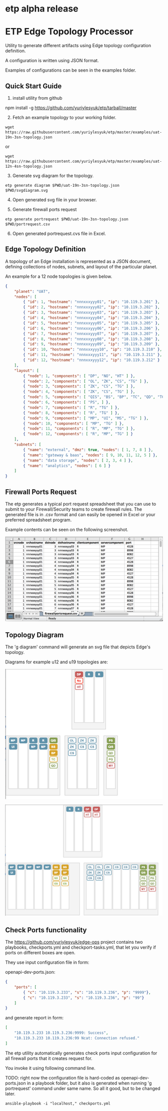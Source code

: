 # etp alpha release


# ETP Edge Topology Processor

Utility to generate different artifacts using Edge topology configuration definition.

A configuration is written using JSON format. 

Examples of configurations can be seen in the examples folder.

## Quick Start Guide

1. install utility from github

npm install -g https://github.com/yuriylesyuk/etp/tarball/master


2. Fetch an example topology to your working folder. 

```shell
wget https://raw.githubusercontent.com/yuriylesyuk/etp/master/examples/uat-19n-3sn-topology.json
```
or
```shell
wget https://raw.githubusercontent.com/yuriylesyuk/etp/master/examples/uat-12n-4sn-topology.json
```

3. Generate svg diagram for the topology.
```shell
etp generate diagram $PWD/uat-19n-3sn-topology.json $PWD/svgdiagram.svg
```
4. Open generated svg file in your browser.


5. Generate firewall ports request
```shell
etp generate portrequest $PWD/uat-19n-3sn-topology.json $PWD/portrequest.csv
```

6. Open generated portrequest.cvs file in Excel.

## Edge Topology Definition

A topology of an Edge installation is represented as a JSON document, defining collections of nodes, subnets, and layout of the particular planet.

An example for a 12 node topologies is given below.

```json
{
    "planet": "UAT",
    "nodes": [
        { "id": 1, "hostname": "nnnxxxyyy01", "ip": "10.119.3.201" },
        { "id": 2, "hostname": "nnnxxxyyy02", "ip": "10.119.3.202" },
        { "id": 3, "hostname": "nnnxxxyyy03", "ip": "10.119.3.203" },
        { "id": 4, "hostname": "nnnxxxyyy04", "ip": "10.119.3.204" },
        { "id": 5, "hostname": "nnnxxxyyy05", "ip": "10.119.3.205" },
        { "id": 6, "hostname": "nnnxxxyyy06", "ip": "10.119.3.206" },
        { "id": 7, "hostname": "nnnxxxyyy07", "ip": "10.119.3.207" },
        { "id": 8, "hostname": "nnnxxxyyy08", "ip": "10.119.3.208" },
        { "id": 9, "hostname": "nnnxxxyyy09", "ip": "10.119.3.209" },
        { "id": 10, "hostname": "nnnxxxyyy10", "ip": "10.119.3.210" },
        { "id": 11, "hostname": "nnnxxxyyy11", "ip": "10.119.3.211" },
        { "id": 12, "hostname": "nnnxxxyyy12", "ip": "10.119.3.212" }
    ],
    "layout": [
        { "node": 1, "components": [ "DP", "NO", "HT" ] },
        { "node": 2, "components": [ "OL", "ZK", "CS", "TG" ] },
        { "node": 3, "components": [ "ZK", "CS", "TG" ] },
        { "node": 4, "components": [ "ZK", "CS", "TG" ] },
        { "node": 5, "components": [ "QIS", "BS", "BP", "TC", "QD", "TG", "IF", "GF" ] },
        { "node": 6, "components": [ "PS", ] },
        { "node": 7, "components": [ "R", "TG" ] },
        { "node": 8, "components": [ "R", "TG" ] },
        { "node": 9, "components": [ "MP", "UI", "MS", "TG" ] },
        { "node": 10, "components": [ "MP", "TG" ] },
        { "node": 11, "components": [ "R", "MP", "TG" ] },
        { "node": 12, "components": [ "R", "MP", "TG" ] }
    ],
    "subnets": [
        { "name": "external", "dmz": true, "nodes": [ 1, 7, 8 ] },
        { "name": "gateway & baas", "nodes": [ 9, 10, 11, 12, 5 ] },
        { "name": "data storage", "nodes": [ 2, 3, 4 ] },
        { "name": "analytics", "nodes": [ 6 ] }
    ]
}
```

## Firewall Ports Request

The etp generates a typical port request spreadsheet that you can use to submit to your Firewall/Security teams to create firewall rules. The generated file is in .csv format and can easily be opened in Excel or your preferred spreadsheet program.

Example contents can be seen on the following screenshot.

![alt port requests](docs/fwportrequest.png)

## Topology Diagram

The 'g diagram' command will generate an svg file that depicts Edge's topology.

Diagrams for example u12 and u19 topologies are:

![alt u12](docs/svgdiagram-u12.png)

![alt u19](docs/svgdiagram-u19.png)


## Check Ports functionality

The https://github.com/yuriylesyuk/edge-ops project contains two playbooks, checkports.yml and checkport-tasks.yml, that let you verify if ports on different boxes are open.

They use input configuration file in form: 

openapi-dev-ports.json:
```json
{ 
    "ports": [
        { "c": "10.119.3.233", "s": "10.119.3.236", "p": "9999"},
        { "c": "10.119.3.233", "s": "10.119.3.236", "p": "99"}
    ]
}
```

and generate report in form: 
```json
[
    "10.119.3.233 10.119.3.236:9999: Success",
    "10.119.3.233 10.119.3.236:99 Ncat: Connection refused."
]
```

The etp utility automatically generates check ports input configuration for all firewall ports that it creates request for.

You invoke it using following command line.

TODO: right now the configuration file is hard-coded as openapi-dev-ports.json in a playbook folder, but it also is generated when running 'g portrequest' command under same name. So all it good, but to be changed later.

```shell
ansible-playbook -i "localhost," checkports.yml
```
